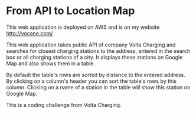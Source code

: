 # From API to Location Map

This web application is deployed on AWS and is on my website http://vocane.com/

This web application takes public API of company Volta Charging and searches for closest charging stations to the address, entered in the search box or all charging stations of a city.
It displays these stations on Google Map and also shows them in a table.

By default the table's rows are sorted by distance to the entered address.
By clicking on a column's header you can sort the table's rows by this column.
Clicking on a name of a station in the table will show this station on Google Map.

This is a coding challenge from Volta Charging.
